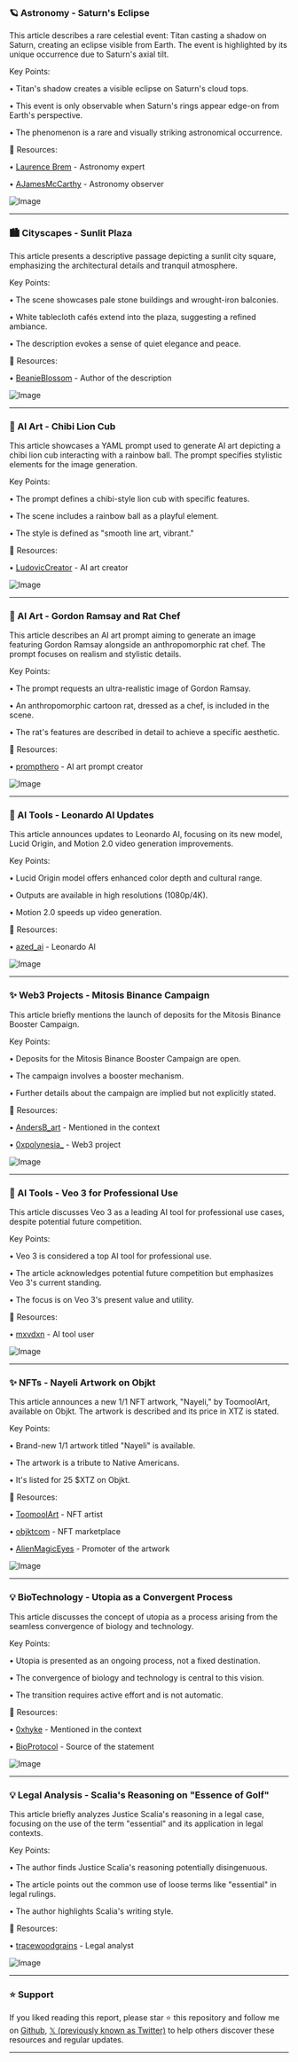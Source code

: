 ### 🪐 Astronomy - Saturn's Eclipse

This article describes a rare celestial event: Titan casting a shadow on Saturn, creating an eclipse visible from Earth.  The event is highlighted by its unique occurrence due to Saturn's axial tilt.

Key Points:

• Titan's shadow creates a visible eclipse on Saturn's cloud tops.


• This event is only observable when Saturn's rings appear edge-on from Earth's perspective.


• The phenomenon is a rare and visually striking astronomical occurrence.


🔗 Resources:

• [Laurence Brem](https://x.com/LaurenceBrem) - Astronomy expert


• [AJamesMcCarthy](https://x.com/AJamesMcCarthy) - Astronomy observer


![Image](https://pbs.twimg.com/media/GysixaMaMAAxjEb?format=jpg&name=small)

---
### 🏙️ Cityscapes - Sunlit Plaza

This article presents a descriptive passage depicting a sunlit city square, emphasizing the architectural details and tranquil atmosphere.

Key Points:

• The scene showcases pale stone buildings and wrought-iron balconies.


• White tablecloth cafés extend into the plaza, suggesting a refined ambiance.


• The description evokes a sense of quiet elegance and peace.


🔗 Resources:

• [BeanieBlossom](https://x.com/BeanieBlossom) - Author of the description


![Image](https://pbs.twimg.com/media/GynpJl8bQAA-lOd?format=jpg&name=small)

---
### 🤖 AI Art - Chibi Lion Cub

This article showcases a YAML prompt used to generate AI art depicting a chibi lion cub interacting with a rainbow ball.  The prompt specifies stylistic elements for the image generation.

Key Points:

• The prompt defines a chibi-style lion cub with specific features.


• The scene includes a rainbow ball as a playful element.


• The style is defined as "smooth line art, vibrant."


🔗 Resources:

• [LudovicCreator](https://x.com/LudovicCreator) - AI art creator


![Image](https://pbs.twimg.com/ext_tw_video_thumb/1957721699236892672/pu/img/xkEeMCT3vMXbtfQF.jpg)

---
### 🤖 AI Art - Gordon Ramsay and Rat Chef

This article describes an AI art prompt aiming to generate an image featuring Gordon Ramsay alongside an anthropomorphic rat chef.  The prompt focuses on realism and stylistic details.

Key Points:

• The prompt requests an ultra-realistic image of Gordon Ramsay.


• An anthropomorphic cartoon rat, dressed as a chef, is included in the scene.


• The rat's features are described in detail to achieve a specific aesthetic.


🔗 Resources:

• [prompthero](https://x.com/prompthero) - AI art prompt creator


![Image](https://pbs.twimg.com/amplify_video_thumb/1957717750433890304/img/7chObf3oSKPP5o8q.jpg)

---
### 🚀 AI Tools - Leonardo AI Updates

This article announces updates to Leonardo AI, focusing on its new model, Lucid Origin, and Motion 2.0 video generation improvements.

Key Points:

• Lucid Origin model offers enhanced color depth and cultural range.


• Outputs are available in high resolutions (1080p/4K).


• Motion 2.0 speeds up video generation.


🔗 Resources:

• [azed_ai](https://x.com/azed_ai) - Leonardo AI


![Image](https://pbs.twimg.com/amplify_video_thumb/1957409077715509248/img/XZAhCwe2TSwikfgv.jpg)

---
### ✨ Web3 Projects - Mitosis Binance Campaign

This article briefly mentions the launch of deposits for the Mitosis Binance Booster Campaign.

Key Points:

• Deposits for the Mitosis Binance Booster Campaign are open.


• The campaign involves a booster mechanism.


• Further details about the campaign are implied but not explicitly stated.


🔗 Resources:

• [AndersB_art](https://x.com/AndersB_art) - Mentioned in the context


• [0xpolynesia_](https://x.com/0xpolynesia_) - Web3 project


![Image](https://pbs.twimg.com/media/GysVTQeacAEl9gm?format=jpg&name=small)

---
### 🤖 AI Tools - Veo 3 for Professional Use

This article discusses Veo 3 as a leading AI tool for professional use cases, despite potential future competition.

Key Points:

• Veo 3 is considered a top AI tool for professional use.


• The article acknowledges potential future competition but emphasizes Veo 3's current standing.


• The focus is on Veo 3's present value and utility.



🔗 Resources:

• [mxvdxn](https://x.com/mxvdxn) - AI tool user


![Image](https://pbs.twimg.com/amplify_video_thumb/1957669422224777216/img/BNX2LfWx7caBxNCE.jpg)

---
### ✨ NFTs - Nayeli Artwork on Objkt

This article announces a new 1/1 NFT artwork, "Nayeli," by ToomooIArt, available on Objkt.  The artwork is described and its price in XTZ is stated.

Key Points:

• Brand-new 1/1 artwork titled "Nayeli" is available.


• The artwork is a tribute to Native Americans.


• It's listed for 25 $XTZ on Objkt.


🔗 Resources:

• [ToomooIArt](https://x.com/ToomooIArt) - NFT artist


• [objktcom](https://x.com/objktcom) - NFT marketplace


• [AlienMagicEyes](https://x.com/AlienMagicEyes) -  Promoter of the artwork



![Image](https://pbs.twimg.com/media/GysUPnrW4AQbpUD?format=jpg&name=small)

---
### 💡 BioTechnology - Utopia as a Convergent Process

This article discusses the concept of utopia as a process arising from the seamless convergence of biology and technology.

Key Points:

• Utopia is presented as an ongoing process, not a fixed destination.


• The convergence of biology and technology is central to this vision.


•  The transition requires active effort and is not automatic.


🔗 Resources:

• [0xhyke](https://x.com/0xhyke) - Mentioned in the context


• [BioProtocol](https://x.com/BioProtocol) -  Source of the statement


![Image](https://pbs.twimg.com/amplify_video_thumb/1957457741137514496/img/LiD5Y7LBgF59lupO.jpg)

---
### 💡 Legal Analysis - Scalia's Reasoning on "Essence of Golf"

This article briefly analyzes Justice Scalia's reasoning in a legal case, focusing on the use of the term "essential" and its application in legal contexts.

Key Points:

• The author finds Justice Scalia's reasoning potentially disingenuous.


• The article points out the common use of loose terms like "essential" in legal rulings.


• The author highlights Scalia's writing style.


🔗 Resources:

• [tracewoodgrains](https://x.com/tracewoodgrains) - Legal analyst


![Image](https://pbs.twimg.com/media/GysViDrWQAEZFwV?format=png&name=small)


---

### ⭐️ Support

If you liked reading this report, please star ⭐️ this repository and follow me on [Github](https://github.com/Drix10), [𝕏 (previously known as Twitter)](https://x.com/DRIX_10_) to help others discover these resources and regular updates.

---